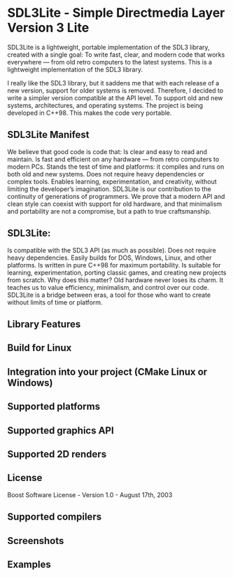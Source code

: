 # SDL3Lite - Simple Directmedia Layer Version 3 Lite

SDL3Lite is a lightweight, portable implementation of the SDL3 library, created with a single goal:
To write fast, clear, and modern code that works everywhere — from old retro computers to the latest systems.
This is a lightweight implementation of the SDL3 library. 

I really like the SDL3 library, but it saddens me that with each release of a new version, support for older systems is removed. 
Therefore, I decided to write a simpler version compatible at the API level. 
To support old and new systems, architectures, and operating systems.
The project is being developed in C++98. 
This makes the code very portable.

## SDL3Lite Manifest
We believe that good code is code that:
Is clear and easy to read and maintain.
Is fast and efficient on any hardware — from retro computers to modern PCs.
Stands the test of time and platforms: it compiles and runs on both old and new systems.
Does not require heavy dependencies or complex tools.
Enables learning, experimentation, and creativity, without limiting the developer’s imagination.
SDL3Lite is our contribution to the continuity of generations of programmers.
We prove that a modern API and clean style can coexist with support for old hardware, and that minimalism and portability are not a compromise, but a path to true craftsmanship.

## SDL3Lite:
Is compatible with the SDL3 API (as much as possible).
Does not require heavy dependencies.
Easily builds for DOS, Windows, Linux, and other platforms.
Is written in pure C++98 for maximum portability.
Is suitable for learning, experimentation, porting classic games, and creating new projects from scratch.
Why does this matter?
Old hardware never loses its charm. It teaches us to value efficiency, minimalism, and control over our code.
SDL3Lite is a bridge between eras, a tool for those who want to create without limits of time or platform.

## Library Features

## Build for Linux

## Integration into your project (CMake Linux or Windows)

## Supported platforms

## Supported graphics API

## Supported 2D renders

## License

Boost Software License - Version 1.0 - August 17th, 2003

## Supported compilers

## Screenshots

## Examples
